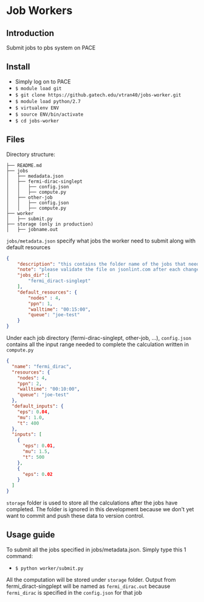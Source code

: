 # Job Workers

## Introduction

Submit jobs to pbs system on PACE

## Install
* Simply log on to PACE
* ```$ module load git```
* ```$ git clone https://github.gatech.edu/vtran40/jobs-worker.git```
* ```$ module load python/2.7```
* ```$ virtualenv ENV```
* ```$ source ENV/bin/activate```
* ```$ cd jobs-worker```

## Files
Directory structure:
```
├── README.md
├── jobs
│   ├── medadata.json
│   ├── fermi-dirac-singlept
│   │   ├── config.json
│   │   ├── compute.py
│   ├── other-job
│   │   ├── config.json
│   │   ├── compute.py  
├── worker
│   ├── submit.py
├── storage (only in production)
│   ├── jobname.out
```

`jobs/metadata.json` specify what jobs the worker need to submit along with default resources 

```json
{
    "description": "this contains the folder name of the jobs that need to be submitted",
    "note": "please validate the file on jsonlint.com after each change",
    "jobs_dir":[
        "fermi_diract-singlept"
    ],
    "default_resources": {
        "nodes" : 4,
        "ppn": 1,
        "walltime": "00:15:00",
        "queue": "joe-test"
    }
}
```

Under each job directory (fermi-dirac-singlept, other-job, ...), `config.json` contains all the input range needed to complete the calculation written in ```compute.py```
```json
{
  "name": "fermi_dirac",
  "resources": {
    "nodes": 4,
    "ppn": 2,
    "walltime": "00:10:00",
    "queue": "joe-test"
  },
  "default_inputs": {
    "eps": 0.04,
    "mu": 1.0,
    "t": 400
  },
  "inputs": [
    {
      "eps": 0.01,
      "mu": 1.5,
      "t": 500
    },
    {
      "eps": 0.02
    }
  ]
}
```

`storage` folder is used to store all the calculations after the jobs have completed. The folder is ignored in this development because we don't yet want to commit and push these data to version control.
## Usage guide
To submit all the jobs specified in jobs/metadata.json. Simply type this 1 command:
* ```$ python worker/submit.py```

All the computation will be stored under ```storage``` folder. Output from fermi_diract-singplept will be named as ```fermi_dirac.out``` because ```fermi_dirac``` is specified in the ```config.json``` for that job
